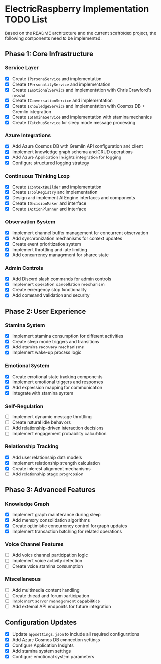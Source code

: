 # ElectricRaspberry Implementation TODO List

Based on the README architecture and the current scaffolded project, the following components need to be implemented:

## Phase 1: Core Infrastructure

### Service Layer
- [x] Create `IPersonaService` and implementation
- [x] Create `IPersonalityService` and implementation
- [x] Create `IEmotionalService` and implementation with Chris Crawford's model
- [x] Create `IConversationService` and implementation
- [x] Create `IKnowledgeService` and implementation with Cosmos DB + Gremlin integration
- [x] Create `IStaminaService` and implementation with stamina mechanics
- [x] Create `ICatchupService` for sleep mode message processing

### Azure Integrations
- [x] Add Azure Cosmos DB with Gremlin API configuration and client
- [x] Implement knowledge graph schema and CRUD operations
- [x] Add Azure Application Insights integration for logging
- [x] Configure structured logging strategy

### Continuous Thinking Loop
- [x] Create `IContextBuilder` and implementation
- [x] Create `IToolRegistry` and implementation
- [x] Design and implement AI Engine interfaces and components
- [x] Create `IDecisionMaker` and interface
- [x] Create `IActionPlanner` and interface

### Observation System
- [x] Implement channel buffer management for concurrent observation
- [x] Add synchronization mechanisms for context updates
- [x] Create event prioritization system
- [x] Implement throttling and rate limiting
- [x] Add concurrency management for shared state

### Admin Controls
- [x] Add Discord slash commands for admin controls
- [x] Implement operation cancellation mechanism
- [x] Create emergency stop functionality
- [x] Add command validation and security

## Phase 2: User Experience

### Stamina System
- [x] Implement stamina consumption for different activities
- [x] Create sleep mode triggers and transitions
- [x] Add stamina recovery mechanisms
- [x] Implement wake-up process logic

### Emotional System
- [x] Create emotional state tracking components
- [x] Implement emotional triggers and responses
- [x] Add expression mapping for communication
- [x] Integrate with stamina system

### Self-Regulation
- [ ] Implement dynamic message throttling
- [ ] Create natural idle behaviors
- [ ] Add relationship-driven interaction decisions
- [ ] Implement engagement probability calculation

### Relationship Tracking
- [x] Add user relationship data models
- [x] Implement relationship strength calculation
- [x] Create interest alignment mechanisms
- [ ] Add relationship stage progression

## Phase 3: Advanced Features

### Knowledge Graph
- [x] Implement graph maintenance during sleep
- [x] Add memory consolidation algorithms
- [x] Create optimistic concurrency control for graph updates
- [x] Implement transaction batching for related operations

### Voice Channel Features
- [ ] Add voice channel participation logic
- [ ] Implement voice activity detection
- [ ] Create voice stamina consumption

### Miscellaneous
- [ ] Add multimedia content handling
- [ ] Create thread and forum participation
- [ ] Implement server management capabilities
- [ ] Add external API endpoints for future integration

## Configuration Updates
- [x] Update `appsettings.json` to include all required configurations
- [x] Add Azure Cosmos DB connection settings
- [x] Configure Application Insights
- [x] Add stamina system settings
- [x] Configure emotional system parameters